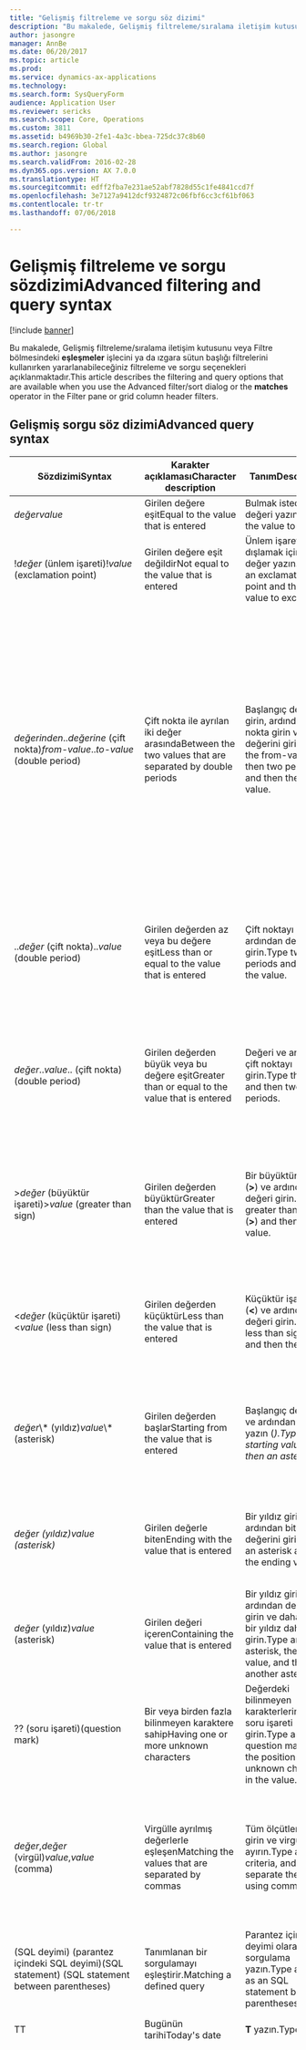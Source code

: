 ```yaml
---
title: "Gelişmiş filtreleme ve sorgu söz dizimi"
description: "Bu makalede, Gelişmiş filtreleme/sıralama iletişim kutusunu veya Filtre bölmesindeki **eşleşmeler** işlecini ya da ızgara sütun başlığı filtrelerini kullanırken yararlanabileceğiniz filtreleme ve sorgu seçenekleri açıklanmaktadır."
author: jasongre
manager: AnnBe
ms.date: 06/20/2017
ms.topic: article
ms.prod: 
ms.service: dynamics-ax-applications
ms.technology: 
ms.search.form: SysQueryForm
audience: Application User
ms.reviewer: sericks
ms.search.scope: Core, Operations
ms.custom: 3811
ms.assetid: b4969b30-2fe1-4a3c-bbea-725dc37c8b60
ms.search.region: Global
ms.author: jasongre
ms.search.validFrom: 2016-02-28
ms.dyn365.ops.version: AX 7.0.0
ms.translationtype: HT
ms.sourcegitcommit: edff2fba7e231ae52abf7828d55c1fe4841ccd7f
ms.openlocfilehash: 3e7127a9412dcf9324872c06fbf6cc3cf61bf063
ms.contentlocale: tr-tr
ms.lasthandoff: 07/06/2018

---
```


# <a name="advanced-filtering-and-query-syntax"></a><span data-ttu-id="e1ce9-103">Gelişmiş filtreleme ve sorgu sözdizimi</span><span class="sxs-lookup"><span data-stu-id="e1ce9-103">Advanced filtering and query syntax</span></span>

[!include [banner](../includes/banner.md)]

<span data-ttu-id="e1ce9-104">Bu makalede, Gelişmiş filtreleme/sıralama iletişim kutusunu veya Filtre bölmesindeki **eşleşmeler** işlecini ya da ızgara sütun başlığı filtrelerini kullanırken yararlanabileceğiniz filtreleme ve sorgu seçenekleri açıklanmaktadır.</span><span class="sxs-lookup"><span data-stu-id="e1ce9-104">This article describes the filtering and query options that are available when you use the Advanced filter/sort dialog or the **matches** operator in the Filter pane or grid column header filters.</span></span> 

<a name="advanced-query-syntax"></a><span data-ttu-id="e1ce9-105">Gelişmiş sorgu söz dizimi</span><span class="sxs-lookup"><span data-stu-id="e1ce9-105">Advanced query syntax</span></span>
---------------------

<table>
<colgroup>
<col width="25%" />
<col width="25%" />
<col width="25%" />
<col width="25%" />
</colgroup>
<thead>
<tr class="header">
<th><span data-ttu-id="e1ce9-106">Sözdizimi</span><span class="sxs-lookup"><span data-stu-id="e1ce9-106">Syntax</span></span></th>
<th><span data-ttu-id="e1ce9-107">Karakter açıklaması</span><span class="sxs-lookup"><span data-stu-id="e1ce9-107">Character description</span></span></th>
<th><span data-ttu-id="e1ce9-108">Tanım</span><span class="sxs-lookup"><span data-stu-id="e1ce9-108">Description</span></span></th>
<th><span data-ttu-id="e1ce9-109">Örnek</span><span class="sxs-lookup"><span data-stu-id="e1ce9-109">Example</span></span></th>
</tr>
</thead>
<tbody>
<tr class="odd">
<td><span data-ttu-id="e1ce9-110"><em>değer</em></span><span class="sxs-lookup"><span data-stu-id="e1ce9-110"><em>value</em></span></span></td>
<td><span data-ttu-id="e1ce9-111">Girilen değere eşit</span><span class="sxs-lookup"><span data-stu-id="e1ce9-111">Equal to the value that is entered</span></span></td>
<td><span data-ttu-id="e1ce9-112">Bulmak istediğiniz değeri yazın.</span><span class="sxs-lookup"><span data-stu-id="e1ce9-112">Type the value to find.</span></span></td>
<td><span data-ttu-id="e1ce9-113"><strong>Smith</strong>, &quot;Smith&quot; değerini bulur.</span><span class="sxs-lookup"><span data-stu-id="e1ce9-113"><strong>Smith</strong> finds &quot;Smith&quot;.</span></span></td>
</tr>
<tr class="even">
<td><span data-ttu-id="e1ce9-114">!<em>değer</em> (ünlem işareti)</span><span class="sxs-lookup"><span data-stu-id="e1ce9-114">!<em>value</em> (exclamation point)</span></span></td>
<td><span data-ttu-id="e1ce9-115">Girilen değere eşit değildir</span><span class="sxs-lookup"><span data-stu-id="e1ce9-115">Not equal to the value that is entered</span></span></td>
<td><span data-ttu-id="e1ce9-116">Ünlem işareti ve dışlamak için bir değer yazın.</span><span class="sxs-lookup"><span data-stu-id="e1ce9-116">Type an exclamation point and then the value to exclude.</span></span></td>
<td><span data-ttu-id="e1ce9-117"><strong>!Smith</strong>, &quot;Smith&quot; haricindeki tüm değerleri bulur.</span><span class="sxs-lookup"><span data-stu-id="e1ce9-117"><strong>!Smith</strong> finds all values except &quot;Smith&quot;.</span></span></td>
</tr>
<tr class="odd">
<td><span data-ttu-id="e1ce9-118"><em>değerinden</em>..<em>değerine</em> (çift nokta)</span><span class="sxs-lookup"><span data-stu-id="e1ce9-118"><em>from-value</em>..<em>to-value</em> (double period)</span></span></td>
<td><span data-ttu-id="e1ce9-119">Çift nokta ile ayrılan iki değer arasında</span><span class="sxs-lookup"><span data-stu-id="e1ce9-119">Between the two values that are separated by double periods</span></span></td>
<td><span data-ttu-id="e1ce9-120">Başlangıç değerini girin, ardından çift nokta girin ve bitiş değerini girin.</span><span class="sxs-lookup"><span data-stu-id="e1ce9-120">Type the from-value, then two periods, and then the to-value.</span></span></td>
<td><span data-ttu-id="e1ce9-121"><strong>1..10</strong>, 1 ile 10 arasındaki tüm değerleri bulur.</span><span class="sxs-lookup"><span data-stu-id="e1ce9-121"><strong>1..10</strong> finds all values from 1 through 10.</span></span> <span data-ttu-id="e1ce9-122">Ancak bir dize alanında <strong>A..C</strong>, &quot;A&quot; ve &quot;B&quot; ile başlayan tüm değerleri ve &quot;C&quot; ile tam olarak eşdeğer olan tüm değerleri bulur.</span><span class="sxs-lookup"><span data-stu-id="e1ce9-122">However, in a string field, <strong>A..C</strong> finds all values that start with &quot;A&quot; and &quot;B&quot;, and values that are exactly equal to &quot;C&quot;.</span></span> <span data-ttu-id="e1ce9-123">Örneğin, bu sorgu &quot;Ca&quot;'yı bulmayacaktır.</span><span class="sxs-lookup"><span data-stu-id="e1ce9-123">For example, this query won&#39;t find &quot;Ca&quot;.</span></span> <span data-ttu-id="e1ce9-124">&quot;A<em>&quot; tipinden &quot;C</em>&quot; tipine tüm değerleri bulmak için <strong>A..D</strong> yazın.</span><span class="sxs-lookup"><span data-stu-id="e1ce9-124">To find all values from &quot;A<em>&quot; through &quot;C</em>&quot;, type <strong>A..D</strong>.</span></span></td>
</tr>
<tr class="even">
<td><span data-ttu-id="e1ce9-125">..<em>değer</em> (çift nokta)</span><span class="sxs-lookup"><span data-stu-id="e1ce9-125">..<em>value</em> (double period)</span></span></td>
<td><span data-ttu-id="e1ce9-126">Girilen değerden az veya bu değere eşit</span><span class="sxs-lookup"><span data-stu-id="e1ce9-126">Less than or equal to the value that is entered</span></span></td>
<td><span data-ttu-id="e1ce9-127">Çift noktayı ve ardından değeri girin.</span><span class="sxs-lookup"><span data-stu-id="e1ce9-127">Type two periods and then the value.</span></span></td>
<td><span data-ttu-id="e1ce9-128"><strong>..1000</strong>, &quot;100&quot;, &quot;999,95&quot; ve &quot;1000&quot; gibi, 1000'e eşit veya ondan az tüm sayıları bulacaktır.</span><span class="sxs-lookup"><span data-stu-id="e1ce9-128"><strong>..1000</strong> finds any number that is less than or equal to 1000, such as &quot;100&quot;, &quot;999.95&quot;, and &quot;1,000&quot;.</span></span></td>
</tr>
<tr class="odd">
<td><span data-ttu-id="e1ce9-129"><em>değer</em>..</span><span class="sxs-lookup"><span data-stu-id="e1ce9-129"><em>value</em>..</span></span> <span data-ttu-id="e1ce9-130">(çift nokta)</span><span class="sxs-lookup"><span data-stu-id="e1ce9-130">(double period)</span></span></td>
<td><span data-ttu-id="e1ce9-131">Girilen değerden büyük veya bu değere eşit</span><span class="sxs-lookup"><span data-stu-id="e1ce9-131">Greater than or equal to the value that is entered</span></span></td>
<td><span data-ttu-id="e1ce9-132">Değeri ve ardından çift noktayı girin.</span><span class="sxs-lookup"><span data-stu-id="e1ce9-132">Type the value and then two periods.</span></span></td>
<td><span data-ttu-id="e1ce9-133"><strong>1000..</strong></span><span class="sxs-lookup"><span data-stu-id="e1ce9-133"><strong>1000..</strong></span></span> <span data-ttu-id="e1ce9-134">&quot;1.000&quot;, &quot;1.000,01&quot; ve &quot;1.000.000&quot; gibi, 1000'e eşit veya ondan büyük tüm sayıları bulacaktır.</span><span class="sxs-lookup"><span data-stu-id="e1ce9-134">finds any number that is greater than or equal to 1000, such as &quot;1,000&quot;, &quot;1,000.01&quot;, and &quot;1,000,000&quot;.</span></span></td>
</tr>
<tr class="even">
<td><span data-ttu-id="e1ce9-135">&gt;<em>değer</em> (büyüktür işareti)</span><span class="sxs-lookup"><span data-stu-id="e1ce9-135">&gt;<em>value</em> (greater than sign)</span></span></td>
<td><span data-ttu-id="e1ce9-136">Girilen değerden büyüktür</span><span class="sxs-lookup"><span data-stu-id="e1ce9-136">Greater than the value that is entered</span></span></td>
<td><span data-ttu-id="e1ce9-137">Bir büyüktür işareti (<strong>&gt;</strong>) ve ardından değeri girin.</span><span class="sxs-lookup"><span data-stu-id="e1ce9-137">Type a greater than sign (<strong>&gt;</strong>) and then the value.</span></span></td>
<td><span data-ttu-id="e1ce9-138"><strong>&gt;1000</strong> &quot;1000,01&quot;, &quot;20.000&quot; ve &quot;1.000.000&quot; gibi 1000'den büyük sayıları bulacaktır.</span><span class="sxs-lookup"><span data-stu-id="e1ce9-138"><strong>&gt;1000</strong> finds any number that is greater than 1000, such as &quot;1000.01&quot;, &quot;20,000&quot;, and &quot;1,000,000&quot;.</span></span></td>
</tr>
<tr class="odd">
<td><span data-ttu-id="e1ce9-139">&lt;<em>değer</em> (küçüktür işareti)</span><span class="sxs-lookup"><span data-stu-id="e1ce9-139">&lt;<em>value</em> (less than sign)</span></span></td>
<td><span data-ttu-id="e1ce9-140">Girilen değerden küçüktür</span><span class="sxs-lookup"><span data-stu-id="e1ce9-140">Less than the value that is entered</span></span></td>
<td><span data-ttu-id="e1ce9-141">Küçüktür işaretini (<strong>&lt;</strong>) ve ardından değeri girin.</span><span class="sxs-lookup"><span data-stu-id="e1ce9-141">Type a less than sign (<strong>&lt;</strong>) and then the value.</span></span></td>
<td><span data-ttu-id="e1ce9-142"><strong>&lt;1000</strong>, &quot;999,99&quot;, &quot;1&quot; ve &quot;-200&quot; gibi 1000'den küçük sayıları bulacaktır.</span><span class="sxs-lookup"><span data-stu-id="e1ce9-142"><strong>&lt;1000</strong> finds any number that is less than 1000, such as &quot;999.99&quot;, &quot;1&quot;, and &quot;-200&quot;.</span></span></td>
</tr>
<tr class="even">
<td><span data-ttu-id="e1ce9-143"><em>değer</em>\* (yıldız)</span><span class="sxs-lookup"><span data-stu-id="e1ce9-143"><em>value</em>\* (asterisk)</span></span></td>
<td><span data-ttu-id="e1ce9-144">Girilen değerden başlar</span><span class="sxs-lookup"><span data-stu-id="e1ce9-144">Starting from the value that is entered</span></span></td>
<td><span data-ttu-id="e1ce9-145">Başlangıç değerini ve ardından yıldız yazın (<strong><em></strong>).</span><span class="sxs-lookup"><span data-stu-id="e1ce9-145">Type the starting value and then an asterisk (<strong><em></strong>).</span></span></td>
<td><span data-ttu-id="e1ce9-146"><strong>S</em></strong> &quot;Stockholm&quot;, &quot;Sydney&quot; ve &quot;San Francisco&quot; gibi &quot;S&quot; ile başlayan dizeleri bulacaktır.</span><span class="sxs-lookup"><span data-stu-id="e1ce9-146"><strong>S</em></strong> finds any string that starts with &quot;S&quot;, such as &quot;Stockholm&quot;, &quot;Sydney&quot;, and &quot;San Francisco&quot;.</span></span></td>
</tr>
<tr class="odd">
<td><span data-ttu-id="e1ce9-147"><em><em>değer</em> (yıldız)</span><span class="sxs-lookup"><span data-stu-id="e1ce9-147"><em><em>value</em> (asterisk)</span></span></td>
<td><span data-ttu-id="e1ce9-148">Girilen değerle biten</span><span class="sxs-lookup"><span data-stu-id="e1ce9-148">Ending with the value that is entered</span></span></td>
<td><span data-ttu-id="e1ce9-149">Bir yıldız girin ve ardından bitiş değerini girin.</span><span class="sxs-lookup"><span data-stu-id="e1ce9-149">Type an asterisk and then the ending value.</span></span></td>
<td><span data-ttu-id="e1ce9-150"><strong></em>doğu</strong> &quot;Kuzeydoğu&quot; ve &quot;Güneydoğu&quot; gibi &quot;doğu&quot; ile biten dizeleri bulacaktır.</span><span class="sxs-lookup"><span data-stu-id="e1ce9-150"><strong></em>east</strong> finds any string that ends with &quot;east&quot;, such as &quot;Northeast&quot; and &quot;Southeast&quot;.</span></span></td>
</tr>
<tr class="even">
<td><span data-ttu-id="e1ce9-151"><em><em>değer</em></em> (yıldız)</span><span class="sxs-lookup"><span data-stu-id="e1ce9-151"><em><em>value</em></em> (asterisk)</span></span></td>
<td><span data-ttu-id="e1ce9-152">Girilen değeri içeren</span><span class="sxs-lookup"><span data-stu-id="e1ce9-152">Containing the value that is entered</span></span></td>
<td><span data-ttu-id="e1ce9-153">Bir yıldız girin, ardından değeri girin ve daha sonra bir yıldız daha girin.</span><span class="sxs-lookup"><span data-stu-id="e1ce9-153">Type an asterisk, then a value, and then another asterisk.</span></span></td>
<td><span data-ttu-id="e1ce9-154"><strong><em>th</em></strong>, &quot;Northeast&quot; ve &quot;Southeast&quot; gibi &quot;th&quot; içeren dizeleri bulacaktır.</span><span class="sxs-lookup"><span data-stu-id="e1ce9-154"><strong><em>th</em></strong> finds any string that contains &quot;th&quot;, such as &quot;Northeast&quot; and &quot;Southeast&quot;.</span></span></td>
</tr>
<tr class="odd">
<td><span data-ttu-id="e1ce9-155">?</span><span class="sxs-lookup"><span data-stu-id="e1ce9-155">?</span></span> <span data-ttu-id="e1ce9-156">(soru işareti)</span><span class="sxs-lookup"><span data-stu-id="e1ce9-156">(question mark)</span></span></td>
<td><span data-ttu-id="e1ce9-157">Bir veya birden fazla bilinmeyen karaktere sahip</span><span class="sxs-lookup"><span data-stu-id="e1ce9-157">Having one or more unknown characters</span></span></td>
<td><span data-ttu-id="e1ce9-158">Değerdeki bilinmeyen karakterlerin yerine soru işareti girin.</span><span class="sxs-lookup"><span data-stu-id="e1ce9-158">Type a question mark at the position of the unknown character in the value.</span></span></td>
<td><span data-ttu-id="e1ce9-159"><strong>Sm?th</strong> &quot;Smith&quot; ve &quot;Smyth&quot; değerlerini bulacaktır.</span><span class="sxs-lookup"><span data-stu-id="e1ce9-159"><strong>Sm?th</strong> finds &quot;Smith&quot; and &quot;Smyth&quot;.</span></span></td>
</tr>
<tr class="even">
<td><span data-ttu-id="e1ce9-160"><em>değer</em>,<em>değer</em> (virgül)</span><span class="sxs-lookup"><span data-stu-id="e1ce9-160"><em>value</em>,<em>value</em> (comma)</span></span></td>
<td><span data-ttu-id="e1ce9-161">Virgülle ayrılmış değerlerle eşleşen</span><span class="sxs-lookup"><span data-stu-id="e1ce9-161">Matching the values that are separated by commas</span></span></td>
<td><span data-ttu-id="e1ce9-162">Tüm ölçütlerinizi girin ve virgülle ayırın.</span><span class="sxs-lookup"><span data-stu-id="e1ce9-162">Type all your criteria, and separate them by using commas.</span></span></td>
<td><span data-ttu-id="e1ce9-163"><strong>A, D, F, G</strong> tam olarak &quot;A&quot;, &quot;D&quot;, &quot;F&quot; ve &quot;G&quot; değerlerini bulacaktır.</span><span class="sxs-lookup"><span data-stu-id="e1ce9-163"><strong>A, D, F, G</strong> finds exactly &quot;A&quot;, &quot;D&quot;, &quot;F&quot;, and &quot;G&quot;.</span></span> <span data-ttu-id="e1ce9-164"><strong>10, 20, 30, 100</strong> tam olarak &quot;10, 20, 30, 100&quot; değerlerini bulacaktır.</span><span class="sxs-lookup"><span data-stu-id="e1ce9-164"><strong>10, 20, 30, 100</strong> finds exactly &quot;10, 20, 30, 100&quot;.</span></span></td>
</tr>
<tr class="odd">
<td><span data-ttu-id="e1ce9-165">(<span class="code">SQL deyimi</span>) (parantez içindeki SQL deyimi)</span><span class="sxs-lookup"><span data-stu-id="e1ce9-165">(<span class="code">SQL statement</span>) (SQL statement between parentheses)</span></span></td>
<td><span data-ttu-id="e1ce9-166">Tanımlanan bir sorgulamayı eşleştirir.</span><span class="sxs-lookup"><span data-stu-id="e1ce9-166">Matching a defined query</span></span></td>
<td><span data-ttu-id="e1ce9-167">Parantez içinde SQL deyimi olarak bir sorgulama yazın.</span><span class="sxs-lookup"><span data-stu-id="e1ce9-167">Type a query as an SQL statement between parentheses.</span></span></td>
<td><span data-ttu-id="e1ce9-168"><strong><span class="code">(data source.Fieldname != &quot;A&quot;)</span></strong></span><span class="sxs-lookup"><span data-stu-id="e1ce9-168"><strong><span class="code">(data source.Fieldname != &quot;A&quot;)</span></strong></span></span></td>
</tr>
<tr class="even">
<td><span data-ttu-id="e1ce9-169">T</span><span class="sxs-lookup"><span data-stu-id="e1ce9-169">T</span></span></td>
<td><span data-ttu-id="e1ce9-170">Bugünün tarihi</span><span class="sxs-lookup"><span data-stu-id="e1ce9-170">Today&#39;s date</span></span></td>
<td><span data-ttu-id="e1ce9-171"><strong>T</strong> yazın.</span><span class="sxs-lookup"><span data-stu-id="e1ce9-171">Type <strong>T</strong>.</span></span></td>
<td><span data-ttu-id="e1ce9-172"><strong>T</strong> bugünün tarihi ile eşleşir.</span><span class="sxs-lookup"><span data-stu-id="e1ce9-172"><strong>T</strong> matches today&#39;s date.</span></span></td>
</tr>
<tr class="odd">
<td><span data-ttu-id="e1ce9-173">(methodName(parameters)) (Parantez içinde <strong>SysQueryRangeUtil</strong> yöntemi)</span><span class="sxs-lookup"><span data-stu-id="e1ce9-173">(methodName(parameters)) (<strong>SysQueryRangeUtil</strong> method between parentheses)</span></span></td>
<td><span data-ttu-id="e1ce9-174"><strong>SysQueryRangeUtil</strong> yöntemi parametreleri tarafından belirtilen değer veya değer aralığı ile eşleşen</span><span class="sxs-lookup"><span data-stu-id="e1ce9-174">Matching the value or range of values that are specified by the parameters of the <strong>SysQueryRangeUtil</strong> method</span></span></td>
<td><span data-ttu-id="e1ce9-175">Değeri veya değer aralığını belirten parametrelere sahip bir <strong>SysQueryRangeUtil</strong> yöntemi girin.</span><span class="sxs-lookup"><span data-stu-id="e1ce9-175">Type a <strong>SysQueryRangeUtil</strong> method that has parameters that specify the value or range of values.</span></span></td>
<td><ol>
<li><span data-ttu-id="e1ce9-176"><strong>Alacak hesapları</strong> &gt; <strong>Faturalar</strong> &gt; <strong>Açık müşteri faturaları</strong> menü seçimlerine tıklayın.</span><span class="sxs-lookup"><span data-stu-id="e1ce9-176">Click <strong>Accounts receivable</strong> &gt; <strong>Invoices</strong> &gt; <strong>Open customer invoices</strong>.</span></span></li>
<li><span data-ttu-id="e1ce9-177">Ctrl+Shift+F3 tuş bileşimine basarak <strong>Sorgu</strong> sayfasını açın.</span><span class="sxs-lookup"><span data-stu-id="e1ce9-177">Press Ctrl+Shift+F3 to open the <strong>Inquiry</strong> page.</span></span></li>
<li><span data-ttu-id="e1ce9-178"><strong>Aralık</strong> sekmesinde <strong>Ekle</strong>'ye tıklayın.</span><span class="sxs-lookup"><span data-stu-id="e1ce9-178">On the <strong>Range</strong> tab, click <strong>Add</strong>.</span></span></li>
<li><span data-ttu-id="e1ce9-179"><strong>Tablo</strong> alanında <strong>Açık müşteri hareketleri</strong>'ni seçin.</span><span class="sxs-lookup"><span data-stu-id="e1ce9-179">In the <strong>Table</strong> field, select <strong>Open customer transactions</strong>.</span></span></li>
<li><span data-ttu-id="e1ce9-180"><strong>Alan</strong> alanında <strong>Vade tarihi</strong>'ni seçin.</span><span class="sxs-lookup"><span data-stu-id="e1ce9-180">In the <strong>Field</strong> field, select <strong>Due date</strong>.</span></span></li>
<li><span data-ttu-id="e1ce9-181"><strong>Ölçüt</strong> alanına, <strong>(yearRange(-2,0))</strong> değerini girin.</span><span class="sxs-lookup"><span data-stu-id="e1ce9-181">In the <strong>Criteria</strong> field, enter <strong>(yearRange(-2,0))</strong>.</span></span></li>
<li><span data-ttu-id="e1ce9-182"><strong>Tamam</strong> düğmesine tıklayın.</span><span class="sxs-lookup"><span data-stu-id="e1ce9-182">Click <strong>OK</strong>.</span></span> <span data-ttu-id="e1ce9-183">Liste sayfası güncellenir ve girdiğiniz ölçüt ile eşleşen faturalar listelenir.</span><span class="sxs-lookup"><span data-stu-id="e1ce9-183">The list page is updated and lists the invoices that match the criterion that you entered.</span></span> <span data-ttu-id="e1ce9-184">Bu örnekte, önceki iki yıl içinde ödenecek faturalar listelenir.</span><span class="sxs-lookup"><span data-stu-id="e1ce9-184">For this example, invoices that were due in the previous two years are listed.</span></span></li>
</ol>
<span data-ttu-id="e1ce9-185"><strong>SysQueryRangeUtil</strong> tarih yöntemleri hakkında ek ayrıntılar ve diğer örnekler için sonraki bölümde yer alan tabloya bakın.</span><span class="sxs-lookup"><span data-stu-id="e1ce9-185">See the table in the next section for additional details about <strong>SysQueryRangeUtil</strong> date methods, and several examples.</span></span></td>
</tr>
</tbody>
</table>

## <a name="advanced-date-queries-that-use-sysqueryrangeutil-methods"></a><span data-ttu-id="e1ce9-186">SysQueryRangeUtil yöntemleri kullanan gelişmiş tarih sorguları</span><span class="sxs-lookup"><span data-stu-id="e1ce9-186">Advanced date queries that use SysQueryRangeUtil methods</span></span>
<table>
<colgroup>
<col width="33%" />
<col width="33%" />
<col width="33%" />
</colgroup>
<thead>
<tr class="header">
<th><span data-ttu-id="e1ce9-187">Yöntem</span><span class="sxs-lookup"><span data-stu-id="e1ce9-187">Method</span></span></th>
<th><span data-ttu-id="e1ce9-188">Açıklama</span><span class="sxs-lookup"><span data-stu-id="e1ce9-188">Description</span></span></th>
<th><span data-ttu-id="e1ce9-189">Örnek</span><span class="sxs-lookup"><span data-stu-id="e1ce9-189">Example</span></span></th>
</tr>
</thead>
<tbody>
<tr class="odd">
<td><span data-ttu-id="e1ce9-190">Gün (_relativeDays=0)</span><span class="sxs-lookup"><span data-stu-id="e1ce9-190">Day (_relativeDays=0)</span></span></td>
<td><span data-ttu-id="e1ce9-191">Oturum tarihine göre bir tarih bulun.</span><span class="sxs-lookup"><span data-stu-id="e1ce9-191">Find a date relative to the session date.</span></span> <span data-ttu-id="e1ce9-192">Pozitif değerler gelecekteki tarihleri, negatif değerler geçmişteki tarihleri gösterir.</span><span class="sxs-lookup"><span data-stu-id="e1ce9-192">Positive values indicate future dates, and negative values indicate past dates.</span></span></td>
<td><ul>
<li><span data-ttu-id="e1ce9-193"><strong>Yarın</strong> – <strong>(Day(1))</strong> değerini girin.</span><span class="sxs-lookup"><span data-stu-id="e1ce9-193"><strong>Tomorrow</strong> – Enter <strong>(Day(1))</strong>.</span></span></li>
<li><span data-ttu-id="e1ce9-194"><strong>Bugün</strong> – <strong>(Day(0))</strong> değerini girin.</span><span class="sxs-lookup"><span data-stu-id="e1ce9-194"><strong>Today</strong> – Enter <strong>(Day(0))</strong>.</span></span></li>
<li><span data-ttu-id="e1ce9-195"><strong>Dün</strong> – <strong>(Day(-1))</strong> değerini girin.</span><span class="sxs-lookup"><span data-stu-id="e1ce9-195"><strong>Yesterday</strong> – Enter <strong>(Day(-1))</strong>.</span></span></li>
</ul></td>
</tr>
<tr class="even">
<td><span data-ttu-id="e1ce9-196">DayRange (_relativeDaysFrom=0, _relativeDaysTo=0)</span><span class="sxs-lookup"><span data-stu-id="e1ce9-196">DayRange (_relativeDaysFrom=0, _relativeDaysTo=0)</span></span></td>
<td><span data-ttu-id="e1ce9-197">Oturum tarihine göre tarih aralığı bulun.</span><span class="sxs-lookup"><span data-stu-id="e1ce9-197">Find a range of dates relative to the session date.</span></span> <span data-ttu-id="e1ce9-198">Pozitif değerler gelecekteki tarihleri, negatif değerler geçmişteki tarihleri gösterir.</span><span class="sxs-lookup"><span data-stu-id="e1ce9-198">Positive values indicate future dates, and negative values indicate past dates.</span></span></td>
<td><ul>
<li><span data-ttu-id="e1ce9-199"><strong>Son 30 gün</strong> – <strong>(DayRange(-30,0))</strong> değerini girin.</span><span class="sxs-lookup"><span data-stu-id="e1ce9-199"><strong>Last 30 days</strong> – Enter <strong>(DayRange(-30,0))</strong>.</span></span></li>
<li><span data-ttu-id="e1ce9-200"><strong>Önceki 30 gün ve sonraki 30 gün</strong> – <strong>(DayRange(-30,30))</strong> değerini girin.</span><span class="sxs-lookup"><span data-stu-id="e1ce9-200"><strong>Previous 30 days and next 30 days</strong> – Enter <strong>(DayRange(-30,30))</strong>.</span></span></li>
</ul></td>
</tr>
<tr class="odd">
<td><span data-ttu-id="e1ce9-201">GreaterThanDate (_relativeDays=0) GreaterThanUtcDate (_relativeDays=0)</span><span class="sxs-lookup"><span data-stu-id="e1ce9-201">GreaterThanDate (_relativeDays=0) GreaterThanUtcDate (_relativeDays=0)</span></span></td>
<td><span data-ttu-id="e1ce9-202">Belirtilen göreli tarih sonrasındaki tüm tarihleri bulun.</span><span class="sxs-lookup"><span data-stu-id="e1ce9-202">Find all dates after the specified relative date.</span></span></td>
<td><ul>
<li><span data-ttu-id="e1ce9-203"><strong>Bugünden itibaren 30 günden fazla</strong> – <strong>(GreaterThanDate(30))</strong> değerini girin.</span><span class="sxs-lookup"><span data-stu-id="e1ce9-203"><strong>More than 30 days from now</strong> – Enter <strong>(GreaterThanDate(30))</strong>.</span></span></li>
</ul></td>
</tr>
<tr class="even">
<td><span data-ttu-id="e1ce9-204">GreaterThanUtcNow ()</span><span class="sxs-lookup"><span data-stu-id="e1ce9-204">GreaterThanUtcNow ()</span></span></td>
<td><span data-ttu-id="e1ce9-205">Geçerli saatten sonraki tüm tarih/saat girişlerini bulun.</span><span class="sxs-lookup"><span data-stu-id="e1ce9-205">Find all date/time entries after the current time.</span></span></td>
<td><ul>
<li><span data-ttu-id="e1ce9-206"><strong>Gelecekteki tüm tarih/saatler</strong> – <strong>(GreaterThanUtcNow())</strong> değerini girin.</span><span class="sxs-lookup"><span data-stu-id="e1ce9-206"><strong>All future date/times</strong> – Enter <strong>(GreaterThanUtcNow())</strong>.</span></span></li>
</ul></td>
</tr>
<tr class="odd">
<td><span data-ttu-id="e1ce9-207">LessThanDate (_relativeDays=0) LessThanUtcDate (_relativeDays=0)</span><span class="sxs-lookup"><span data-stu-id="e1ce9-207">LessThanDate (_relativeDays=0) LessThanUtcDate (_relativeDays=0)</span></span></td>
<td><span data-ttu-id="e1ce9-208">Belirtilen göreli tarih öncesindeki tüm tarihleri bulun.</span><span class="sxs-lookup"><span data-stu-id="e1ce9-208">Find all dates before the specified relative date.</span></span></td>
<td><ul>
<li><span data-ttu-id="e1ce9-209"><strong>Bugünden itibaren yedi günden az</strong> – <strong>(LessThanDate(7))</strong> değerini girin.</span><span class="sxs-lookup"><span data-stu-id="e1ce9-209"><strong>Less than seven days from now</strong> – Enter <strong>(LessThanDate(7))</strong>.</span></span></li>
</ul></td>
</tr>
<tr class="even">
<td><span data-ttu-id="e1ce9-210">LessThanUtcNow ()</span><span class="sxs-lookup"><span data-stu-id="e1ce9-210">LessThanUtcNow ()</span></span></td>
<td><span data-ttu-id="e1ce9-211">Geçerli saatten önceki tüm tarih/saat girişlerini bulun.</span><span class="sxs-lookup"><span data-stu-id="e1ce9-211">Find all date/time entries before the current time.</span></span></td>
<td><ul>
<li><span data-ttu-id="e1ce9-212"><strong>Tüm geçmiş tarih/saatler</strong> – <strong>(LessThanUtcNow())</strong> değerini girin.</span><span class="sxs-lookup"><span data-stu-id="e1ce9-212"><strong>All past date/times</strong> – Enter <strong>(LessThanUtcNow())</strong>.</span></span></li>
</ul></td>
</tr>
<tr class="odd">
<td><span data-ttu-id="e1ce9-213">MonthRange (_relativeFrom=0, _relativeTo=0)</span><span class="sxs-lookup"><span data-stu-id="e1ce9-213">MonthRange (_relativeFrom=0, _relativeTo=0)</span></span></td>
<td><span data-ttu-id="e1ce9-214">Geçerli aya göreli aylara dayalı olarak bir tarih aralığını bulun.</span><span class="sxs-lookup"><span data-stu-id="e1ce9-214">Find a range of dates, based on months relative to the current month.</span></span></td>
<td><ul>
<li><span data-ttu-id="e1ce9-215"><strong>Önceki iki ay</strong> – <strong>(MonthRange(-2,0))</strong> değerini girin.</span><span class="sxs-lookup"><span data-stu-id="e1ce9-215"><strong>Previous two months</strong> – Enter <strong>(MonthRange(-2,0))</strong>.</span></span></li>
<li><span data-ttu-id="e1ce9-216"><strong>Sonraki üç ay</strong> – <strong>(MonthRange(0,3))</strong> değerini girin.</span><span class="sxs-lookup"><span data-stu-id="e1ce9-216"><strong>Next three months</strong> – Enter <strong>(MonthRange(0,3))</strong>.</span></span></li>
</ul></td>
</tr>
<tr class="even">
<td><span data-ttu-id="e1ce9-217">YearRange (_relativeFrom=0, _relativeTo=0)</span><span class="sxs-lookup"><span data-stu-id="e1ce9-217">YearRange (_relativeFrom=0, _relativeTo=0)</span></span></td>
<td><span data-ttu-id="e1ce9-218">Geçerli yıla göreli yıllara dayalı olarak bir tarih aralığını bulun.</span><span class="sxs-lookup"><span data-stu-id="e1ce9-218">Find a range of dates, based on years relative to the current year.</span></span></td>
<td><ul>
<li><span data-ttu-id="e1ce9-219"><strong>Gelecek yıl</strong> – <strong>(YearRange(0, 1))</strong> değerini girin.</span><span class="sxs-lookup"><span data-stu-id="e1ce9-219"><strong>Next year</strong> – Enter <strong>(YearRange(0, 1))</strong>.</span></span></li>
<li><span data-ttu-id="e1ce9-220"><strong>Önceki yıl</strong> – <strong>(YearRange(-1,0))</strong> değerini girin.</span><span class="sxs-lookup"><span data-stu-id="e1ce9-220"><strong>Previous year</strong> – Enter <strong>(YearRange(-1,0))</strong>.</span></span></li>
</ul></td>
</tr>
</tbody>
</table>






